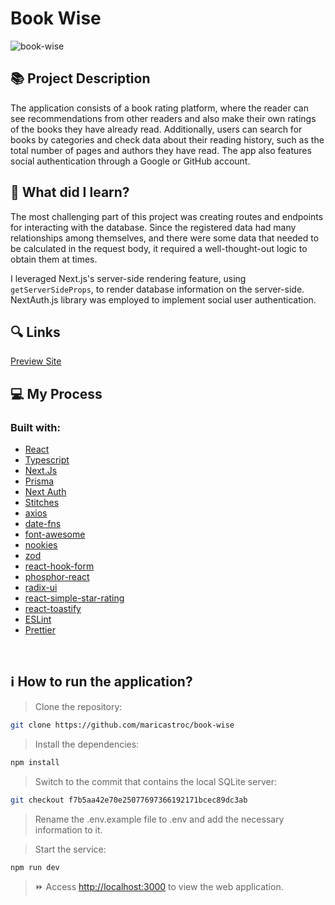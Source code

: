 # Book Wise
![book-wise](https://github.com/maricastroc/book-wise/assets/121824373/57a7d61b-dd04-4727-9e77-e5e7197d276c)


## 📚 Project Description

The application consists of a book rating platform, where the reader can see recommendations from other readers and also make their own ratings of the books they have already read. Additionally, users can search for books by categories and check data about their reading history, such as the total number of pages and authors they have read. The app also features social authentication through a Google or GitHub account.



## 📌 What did I learn?

The most challenging part of this project was creating routes and endpoints for interacting with the database. Since the registered data had many relationships among themselves, and there were some data that needed to be calculated in the request body, it required a well-thought-out logic to obtain them at times.

I leveraged Next.js's server-side rendering feature, using `getServerSideProps`, to render database information on the server-side. NextAuth.js library was employed to implement social user authentication.

## 🔍 Links
[Preview Site](https://book-wise-puce.vercel.app/)

## 💻 My Process
### Built with:

- [React](https://reactjs.org/)
- [Typescript](https://www.typescriptlang.org/)
- [Next.Js](https://nextjs.org/)
- [Prisma](https://www.prisma.io/)
- [Next Auth](https://next-auth.js.org/)
- [Stitches](https://stitches.dev/)
- [axios](https://axios-http.com/docs/intro)
- [date-fns](https://date-fns.org/)
- [font-awesome](https://fontawesome.com/)
- [nookies](https://npm.io/package/nookies)
- [zod](https://zod.dev/)
- [react-hook-form](https://react-hook-form.com/)
- [phosphor-react](https://phosphoricons.com/)
- [radix-ui](https://www.radix-ui.com/)
- [react-simple-star-rating](https://www.npmjs.com/package/react-simple-star-rating)
- [react-toastify](https://fkhadra.github.io/react-toastify/introduction)
- [ESLint](https://eslint.org/)
- [Prettier](https://prettier.io/)
<br/>

## ℹ️ How to run the application?

> Clone the repository:

```bash
git clone https://github.com/maricastroc/book-wise
```

> Install the dependencies:

```bash
npm install
```

> Switch to the commit that contains the local SQLite server:

```bash
git checkout f7b5aa42e70e25077697366192171bcec89dc3ab
```

> Rename the .env.example file to .env and add the necessary information to it.

> Start the service:

```bash
npm run dev
```

> ⏩ Access [http://localhost:3000](http://localhost:3000) to view the web application.
